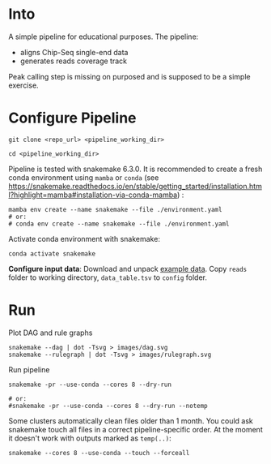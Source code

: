 # Into

A simple pipeline for educational purposes. The pipeline:
* aligns Chip-Seq single-end data
* generates reads coverage track

Peak calling step is missing on purposed and is supposed to be a simple exercise.

# Configure Pipeline
```shell
git clone <repo_url> <pipeline_working_dir>

cd <pipeline_working_dir>
```

Pipeline is tested with snakemake 6.3.0. It is recommended to create a fresh conda environment using `mamba` or `conda` (see https://snakemake.readthedocs.io/en/stable/getting_started/installation.html?highlight=mamba#installation-via-conda-mamba)
:
```shell
mamba env create --name snakemake --file ./environment.yaml
# or:
# conda env create --name snakemake --file ./environment.yaml
```
Activate conda environment with snakemake:
```shell
conda activate snakemake
```


**Configure input data**:
Download and unpack [example data](https://drive.google.com/file/d/1vtHVs4Yvf6ZnfynllxGYD7Lc96HuU46m/view?usp=sharing).
Copy `reads` folder to working directory, `data_table.tsv` to `config` folder.

# Run

Plot DAG and rule graphs
```shell
snakemake --dag | dot -Tsvg > images/dag.svg
snakemake --rulegraph | dot -Tsvg > images/rulegraph.svg
```

Run pipeline
```shell
snakemake -pr --use-conda --cores 8 --dry-run

# or:
#snakemake -pr --use-conda --cores 8 --dry-run --notemp
```

Some clusters automatically clean files older than 1 month. You could ask snakemake
touch all files in a correct pipeline-specific order. At the moment it doesn't work
with outputs marked as `temp(..)`:
```shell
snakemake --cores 8 --use-conda --touch --forceall
```